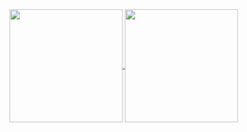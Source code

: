 <a href="https://github.com/anuraghazra/github-readme-stats">
  <picture>
    <source
      srcset="https://github-readme-stats-blond-nu-41.vercel.app/api?username=mznms&show_icons=true&hide_rank=true&theme=modus-vivendi"
      media="(prefers-color-scheme: dark)"
      height=200
      align="center"
    />
    <source
      srcset="https://github-readme-stats-blond-nu-41.vercel.app/api?username=mznms&show_icons=true&hide_rank=true&theme=modus-operandi"
      media="(prefers-color-scheme: light), (prefers-color-scheme: no-preference)"
      height=200
      align="center"
    />
    <img height=200 align="center" src="https://github-readme-stats-blond-nu-41.vercel.app/api?username=mznms&show_icons=true&hide_rank=true&theme=modus-operandi" />
  </picture>
</a>
<a href="https://github.com/anuraghazra/github-readme-stats">
  <picture>
    <source
      srcset="https://github-readme-stats-blond-nu-41.vercel.app/api/top-langs?username=mznms&layout=compact&hide_rank=true&theme=modus-vivendi"
      media="(prefers-color-scheme: dark)"
      height=200
      align="center"
    />
    <source
      srcset="https://github-readme-stats-blond-nu-41.vercel.app/api/top-langs?username=mznms&layout=compact&hide_rank=true&theme=modus-operandi"
      media="(prefers-color-scheme: light), (prefers-color-scheme: no-preference)"
      height=200
      align="center"
    />
    <img height=200 align="center" src="https://github-readme-stats-blond-nu-41.vercel.app/api/top-langs?username=mznms&layout=compact&hide_rank=true&theme=modus-operandi" />
  </picture>
</a>
